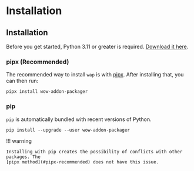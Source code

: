 # Installation

## Installation

Before you get started, Python 3.11 or greater is required.
[Download it here](https://www.python.org/downloads/).

### pipx (Recommended)

The recommended way to install `wap` is with [pipx](https://pypa.github.io/pipx/). After installing
that, you can then run:

```console
pipx install wow-addon-packager
```

### pip

`pip` is automatically bundled with recent versions of Python.

```console
pip install --upgrade --user wow-addon-packager
```

!!! warning

    Installing with pip creates the possibility of conflicts with other packages. The
    [pipx method](#pipx-recommended) does not have this issue.
